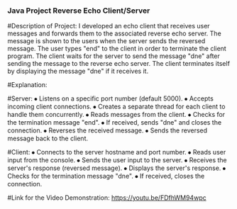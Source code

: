 ### Java Project Reverse Echo Client/Server

#Description of Project:
I developed an echo client that receives user messages and forwards them to the associated reverse echo server. The message is shown to the users when the server sends the reversed message. The user types "end" to the client in order to terminate the client program. The client waits for the server to send the message "dne" after sending the message to the reverse echo server. The client terminates itself by displaying the message "dne" if it receives it.

#Explanation: 

#Server:
⦁	Listens on a specific port number (default 5000). 
⦁	Accepts incoming client connections. 
⦁	Creates a separate thread for each client to handle them concurrently. 
⦁	Reads messages from the client. 
⦁	Checks for the termination message "end". 
⦁	If received, sends "dne" and closes the connection. 
⦁	Reverses the received message. 
⦁	Sends the reversed message back to the client. 

#Client: 
⦁	Connects to the server hostname and port number. 
⦁	Reads user input from the console. 
⦁	Sends the user input to the server. 
⦁	Receives the server's response (reversed message). 
⦁	Displays the server's response. 
⦁	Checks for the termination message "dne". 
⦁	If received, closes the connection.


#Link for the Video Demonstration: https://youtu.be/FDfhWM94wpc
